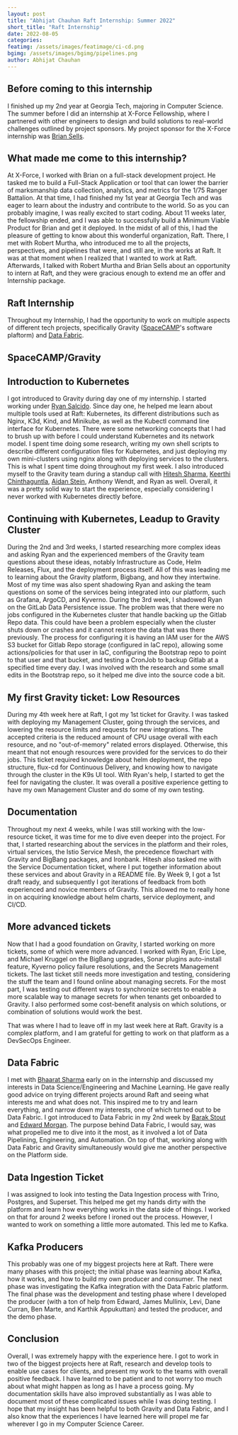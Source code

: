 ```yaml
---
layout: post
title: "Abhijat Chauhan Raft Internship: Summer 2022"
short_title: "Raft Internship"
date: 2022-08-05
categories:
featimg: /assets/images/featimage/ci-cd.png
bgimg: /assets/images/bgimg/pipelines.png
author: Abhijat Chauhan
---
```


## Before coming to this internship

I finished up my 2nd year at Georgia Tech, majoring in Computer Science. 
The summer before I did an internship at X-Force Fellowship, where I partnered with other engineers to design and build solutions to real-world challenges outlined by project sponsors. My project sponsor for the X-Force internship was [Brian Sells](https://goraft.tech/about/brian_sells).

## What made me come to this internship?

At X-Force, I worked with Brian on a full-stack development project. He tasked me to build a Full-Stack Application or tool that can lower the barrier of marksmanship data collection, analytics, and metrics for the 1/75 Ranger Battalion. At that time, I had finished my 1st year at Georgia Tech and was eager to learn about the industry and contribute to the world. So as you can probably imagine, I was really excited to start coding. About 11 weeks later, the fellowship ended, and I was able to successfully build a Minimum Viable Product for Brian and get it deployed. In the midst of all of this, I had the pleasure of getting to know about this wonderful organization, Raft. There, I met with Robert Murtha, who introduced me to all the projects, perspectives, and pipelines that were, and still are, in the works at Raft. It was at that moment when I realized  that I wanted to work at Raft. Afterwards, I talked with Robert Murtha and Brian Sells about an opportunity to intern at Raft, and they were gracious enough to extend me an offer and Internship package.

## Raft Internship

Throughout my Internship, I had the opportunity to work on multiple aspects of different tech projects, specifically Gravity ([SpaceCAMP](https://spacecamp.il2.dso.mil/#/home)'s software plaftorm) and [Data Fabric](https://datafabric.goraft.tech/).

## SpaceCAMP/Gravity

## Introduction to Kubernetes
I got introduced to Gravity during day one of my internship. I started working under [Ryan Salcido](https://goraft.tech/about/ryan_salcido). Since day one, he helped me learn about multiple tools used at Raft: Kubernetes, its different distributions such as Nginx, K3d, Kind, and Minikube, as well as the Kubectl command line interface for Kubernetes. There were some networking concepts that I had to brush up with before I could understand Kubernetes and its network model. I spent time doing some research, writing my own shell scripts to describe different configuration files for Kubernetes, and just deploying my own mini-clusters using nginx along with deploying services to the clusters. This is what I spent time doing throughout my first week. I also introduced myself to the Gravity team during a standup call with [Hitesh Sharma](https://goraft.tech/about/hitesh_sharma), [Keerthi Chinthaguntla](https://goraft.tech/about/keerthi_chinthaguntla), [Aidan Stein](https://goraft.tech/about/aidan_stein), Anthony Wendt, and Ryan as well. Overall, it was a pretty solid way to start the experience, especially considering I never worked with Kubernetes directly before.

## Continuing with Kubernetes, Leadup to Gravity Cluster
During the 2nd and 3rd weeks, I started researching more complex ideas and asking Ryan and the experienced members of the Gravity team questions about these ideas, notably Infrastructure as Code, Helm Releases, Flux, and the deployment process itself. All of this was leading  me to learning about the Gravity platform, Bigbang, and how they intertwine. Most of my time was also spent shadowing Ryan and asking the team questions on some of the services being integrated into our platform, such as Grafana, ArgoCD, and Kyverno.
During the 3rd week, I shadowed Ryan on the GitLab Data Persistence issue. The problem was that there were no jobs configured in the Kubernetes cluster that handle backing up the Gitlab Repo data. This could have been a problem especially when the cluster shuts down or crashes and it cannot restore the data that was there previously. The process for configuring it is having an IAM user for the  AWS S3 bucket for Gitlab Repo storage (configured in IaC repo), allowing some actions/policies for that user in IaC, configuring the Bootstrap repo to point to that user and that bucket, and testing a CronJob to backup Gitlab at a specified time every day. I was involved with the research and some small edits in the Bootstrap repo, so it helped me dive into the source code a bit.

## My first Gravity ticket: Low Resources

During my 4th week here at Raft, I got my 1st ticket for Gravity. I was tasked with deploying my Management Cluster, going through the services, and lowering the resource limits and requests for new integrations. The accepted criteria is the reduced amount of CPU usage overall with each resource, and no "out-of-memory" related errors displayed. Otherwise, this meant that not enough resources were provided for the services to do their jobs.
This ticket required knowledge about helm deployment, the repo structure, flux-cd for Continuous Delivery, and knowing how to navigate through the cluster in the K9s UI tool. With Ryan's help, I started to get the feel for navigating the cluster. It was overall a positive experience getting to have my own Management Cluster and do some of my own testing.

## Documentation

Throughout my next 4 weeks, while I was still working with the low-resource ticket, it was time for me to dive even deeper into the project. For that, I started researching about the services in the platform and their roles, virtual services, the Istio Service Mesh, the precedence flowchart with Gravity and BigBang packages, and Ironbank. Hitesh also tasked me with the Service Documentation ticket, where I put together information about these services and about Gravity in a README file. By Week 9, I got a 1st draft ready, and subsequently I got iterations of feedback from both experienced and novice members of Gravity. This allowed me to really hone in on acquiring knowledge about helm charts, service deployment, and CI/CD.

## More advanced tickets

Now that I had a good foundation on Gravity, I started working on more tickets, some of which were more advanced. I worked with Ryan, Eric Lipe, and Michael Kruggel on the BigBang upgrades, Sonar plugins auto-install feature, Kyverno policy failure resolutions, and the Secrets Management tickets. The last ticket still needs more investigation and testing, considering the stuff the team and I found online about managing secrets. For the most part, I was testing out different ways to synchronize secrets to enable a more scalable way to manage secrets for when tenants get onboarded to Gravity. I also performed some cost-benefit analysis on which solutions, or combination of solutions would work the best. 

That was where I had to leave off in my last week here at Raft. Gravity is a complex platform, and I am grateful for getting to work on that platform  as a DevSecOps Engineer.

## Data Fabric

I met with [Bhaarat Sharma](https://goraft.tech/about/bhaarat_sharma) early on in the internship and discussed my interests in Data Science/Engineering and Machine Learning. He gave really good advice on trying different projects around Raft and seeing what interests me and what does not. This inspired me to try and learn everything, and narrow down my interests, one of which turned out to be Data Fabric.
I got introduced to Data Fabric in my 2nd week by [Barak Stout](https://goraft.tech/about/barak_stout) and [Edward Morgan](https://goraft.tech/about/edward_morgan). The purpose behind Data Fabric, I would say, was what propelled me to dive into it the most, as it involved a lot of Data Pipelining, Engineering, and Automation. On top of that, working along with Data Fabric and Gravity simultaneously would give me another perspective on the Platform side.

## Data Ingestion Ticket

I was assigned to look into testing the Data Ingestion process with Trino, Postgres, and Superset. This helped me get my hands dirty with the platform and learn how everything works in the data side of things. I worked on that for around 2 weeks before I ironed out the process. However, I wanted to work on something a little more automated. This led me to Kafka.

## Kafka Producers

This probably was one of my biggest projects here at Raft. There were many phases with this project; the initial phase was learning about Kafka, how it works, and how to build my own producer and consumer. The next phase was investigating the Kafka integration with the Data Fabric platform. The final phase was the development and testing phase where I developed the producer (with a ton of help from Edward, James Mullinix, Levi, Dane Curran, Ben Marte, and Karthik Appukuttan) and tested the producer, and the demo phase. 

## Conclusion

Overall, I was extremely happy with the experience here. I got to work in two of the biggest projects here at Raft, research and develop tools to enable use cases for clients, and present my work to the teams with overall positive feedback. I have learned to be patient and to not worry too much about what might happen as long as I have a process going. My documentation skills have also improved substantially as I was able to document most of these complicated issues while I was doing testing. I hope that my insight has been helpful to both Gravity and Data Fabric, and I also know that the experiences I have learned here will propel me far wherever I go in my Computer Science Career.
